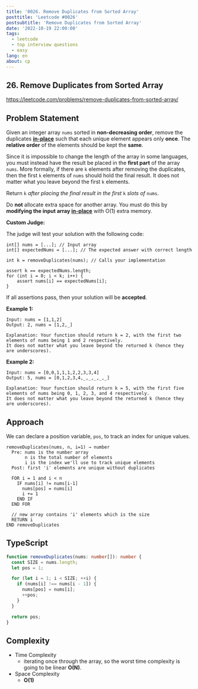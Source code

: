 ```yaml
---
title: '0026. Remove Duplicates from Sorted Array'
posttitle: 'Leetcode #0026'
postsubtitle: 'Remove Duplicates from Sorted Array'
date: '2022-10-19 22:00:00'
tags:
  - leetcode
  - top interview questions
  - easy
lang: en
about: cp
---
```


## 26. Remove Duplicates from Sorted Array

https://leetcode.com/problems/remove-duplicates-from-sorted-array/

## Problem Statement

Given an integer array `nums` sorted in **non-decreasing order**, remove the duplicates [**in-place**](https://en.wikipedia.org/wiki/In-place_algorithm) such that each unique element appears only **once**. The **relative order** of the elements should be kept the **same**.

Since it is impossible to change the length of the array in some languages, you must instead have the result be placed in the **first part** of the array `nums`. More formally, if there are `k` elements after removing the duplicates, then the first `k` elements of `nums` should hold the final result. It does not matter what you leave beyond the first `k` elements.

Return `k` _after placing the final result in the first_ `k` _slots of_ `nums`.

Do **not** allocate extra space for another array. You must do this by **modifying the input array [in-place](https://en.wikipedia.org/wiki/In-place_algorithm)** with O(1) extra memory.

**Custom Judge:**

The judge will test your solution with the following code:

```text
int[] nums = [...]; // Input array
int[] expectedNums = [...]; // The expected answer with correct length

int k = removeDuplicates(nums); // Calls your implementation

assert k == expectedNums.length;
for (int i = 0; i < k; i++) {
    assert nums[i] == expectedNums[i];
}
```

If all assertions pass, then your solution will be **accepted**.

**Example 1:**

```text
Input: nums = [1,1,2]
Output: 2, nums = [1,2,_]

Explanation: Your function should return k = 2, with the first two elements of nums being 1 and 2 respectively.
It does not matter what you leave beyond the returned k (hence they are underscores).
```

**Example 2:**

```text
Input: nums = [0,0,1,1,1,2,2,3,3,4]
Output: 5, nums = [0,1,2,3,4,_,_,_,_,_]

Explanation: Your function should return k = 5, with the first five elements of nums being 0, 1, 2, 3, and 4 respectively.
It does not matter what you leave beyond the returned k (hence they are underscores).
```

## Approach

We can declare a position variable, `pos`, to track an index for unique values.

```text
removeDuplicates(nums, n, i=1) → number
  Pre: nums is the number array
       n is the total number of elements
       i is the index we'll use to track unique elements
  Post: first 'i' elements are unique without duplicates

  FOR i = 1 and i < n
    IF nums[i] != nums[i-1]
      nums[pos] = nums[i]
      i += 1
    END IF
  END FOR

  // new array contains 'i' elements which is the size
  RETURN i
END removeDuplicates
```

## TypeScript

```ts
function removeDuplicates(nums: number[]): number {
  const SIZE = nums.length;
  let pos = 1;

  for (let i = 1; i < SIZE; ++i) {
    if (nums[i] !== nums[i - 1]) {
      nums[pos] = nums[i];
      ++pos;
    }
  }

  return pos;
}
```

## Complexity

- Time Complexity
  - iterating once through the array, so the worst time complexity is going to be linear **O(N)**.
- Space Complexity
  - **O(1)**

